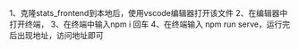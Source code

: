 1、克隆stats_frontend到本地后，使用vscode编辑器打开该文件
2、在编辑器中打开终端，
3、在终端中输入npm i 回车
4、在终端输入 npm run serve，运行完后出现地址，访问地址即可
<!-- 实时日订单分析和红包日报表的红包提现有部分应为数字类型 -->
<!-- 菜单图标在 -->
